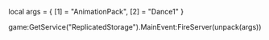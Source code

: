 local args = {
    [1] = "AnimationPack",
    [2] = "Dance1"
}

game:GetService("ReplicatedStorage").MainEvent:FireServer(unpack(args))

